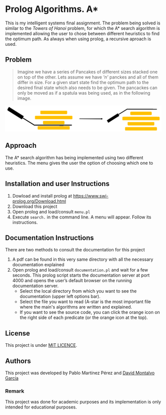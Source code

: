 # Prolog Algorithms. A*

This is my intelligent systems final assignment. The problem being solved is similar to the _Towers of Hanoi_ problem, for which the A* search algorithm is implemented allowing the user to chose between different heuristics to find the optimum path. As always when using prolog, a recursive aproach is used.


## Problem

> Imagine we have a series of Pancakes of different sizes stacked one on top of the other. Lets assume we have *'n'* panckes and all of them differ in size. For a given start state find the optimum path to the desired final state which also needs to be given. 
The pancackes can only be moved as if a spatula was being used, as in the following image.
<p align="center">
  <img src="Images/PancackesImage.png" alt="" width="700">
</p>

## Approach
The A* search algorithm has being implemented using two different heuristics. The menu gives the user the option of choosing which one to use.

## Installation and user Instructions
1. Dowload and install prolog at https://www.swi-prolog.org/Download.html
2. Download this project
3. Open prolog and load/consult `menu.pl`
4. Execute `search.` in the command line. A menu will appear. Follow its instructions.

## Documentation Instructions
There are two methods to consult the documentation for this project
1. A pdf can be found in this very same directory with all the necessary documentation explained
2. Open prolog and load/consult `documentation.pl` and wait for a few seconds. This prolog script starts the documentation server at port 4000 and opens the user’s default browser on the running documentation server.
    * Select the local directory from which you want to see the documentation (upper left options bar).
    * Select the file you want to read (A-star is the most important file where the main's algorithms are written and explained.
    * If you want to see the source code, you can click the  orange icon on the right side of each predicate (or the orange icon at the top).

## License
This project is under  [MIT LICENCE](LICENSE). 

## Authors
This project was developed by Pablo Martínez Pérez and [David Montalvo García](https://github.com/davidMontalvoGarcia)

### Remark
This project was done for academic purposes and its implementation is only intended for educational purposes.